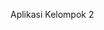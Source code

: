 Aplikasi Kelompok 2

<!---
Diankrisnawati/Diankrisnawati is a ✨ special ✨ repository because its `README.md` (this file) appears on your GitHub profile.
You can click the Preview link to take a look at your changes.
--->
